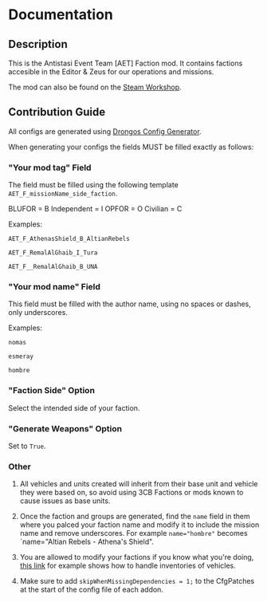 # Documentation
## Description
This is the Antistasi Event Team [AET] Faction mod. It contains factions accesible in the Editor & Zeus for our operations and missions.

The mod can also be found on the [Steam Workshop](https://steamcommunity.com/sharedfiles/filedetails/?id=3539186205).
## Contribution Guide
All configs are generated using [Drongos Config Generator](https://steamcommunity.com/sharedfiles/filedetails/?id=1771335720).

When generating your configs the fields MUST be filled exactly as follows:

### "Your mod tag" Field
The field must be filled using the following template `AET_F_missionName_side_faction`.

BLUFOR = B
Independent = I
OPFOR = O
Civilian = C

Examples:

`AET_F_AthenasShield_B_AltianRebels`

`AET_F_RemalAlGhaib_I_Tura`

`AET_F__RemalAlGhaib_B_UNA`


### "Your mod name" Field
This field must be filled with the author name, using no spaces or dashes, only underscores.

Examples:

`nomas`

`esmeray`

`hombre`

### "Faction Side" Option
Select the intended side of your faction.

### "Generate Weapons" Option
Set to `True`.

### Other
1. All vehicles and units created will inherit from their base unit and vehicle they were based on, so avoid using 3CB Factions or mods known to cause issues as base units.

2. Once the faction and groups are generated, find the `name` field in them where you palced your faction name and modify it to include the mission name and remove underscores. For example `name="hombre"` becomes `name="Altian Rebels - Athena's Shield".

3. You are allowed to modify your factions if you know what you're doing, [this link](https://community.bistudio.com/wiki/Arma_3:_Characters_And_Gear_Encoding_Guide#Backpack_Configuration) for example shows how to handle inventories of vehicles.

4. Make sure to add `skipWhenMissingDependencies = 1;` to the CfgPatches at the start of the config file of each addon.